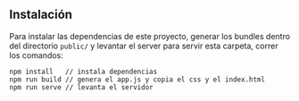 

## Instalación

Para instalar las dependencias de este proyecto, generar los bundles dentro del directorio `public/` y levantar el server para servir esta carpeta, correr los comandos:

```
npm install   // instala dependencias
npm run build // genera el app.js y copia el css y el index.html
npm run serve // levanta el servidor
